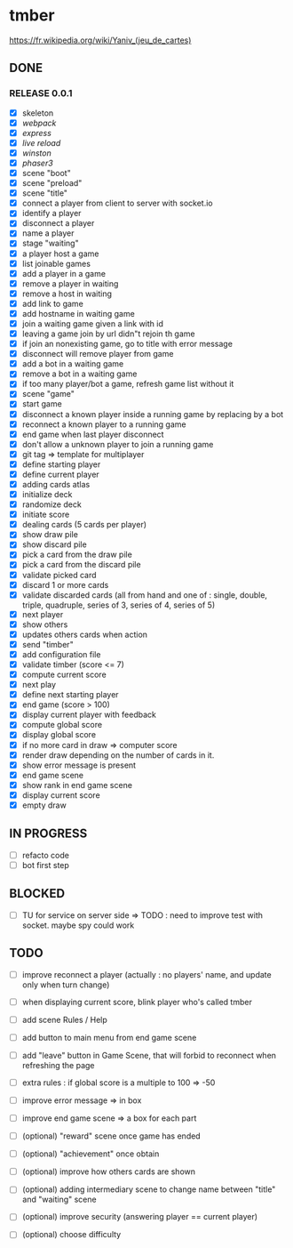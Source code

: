 # tmber

https://fr.wikipedia.org/wiki/Yaniv_(jeu_de_cartes)

## DONE

### RELEASE 0.0.1

- [x] skeleton
- [x] _webpack_
- [x] _express_
- [x] _live reload_
- [x] _winston_
- [x] _phaser3_
- [x] scene "boot"
- [x] scene "preload"
- [x] scene "title"
- [x] connect a player from client to server with socket.io
- [x] identify a player
- [x] disconnect a player
- [x] name a player
- [x] stage "waiting"
- [x] a player host a game
- [x] list joinable games
- [x] add a player in a game
- [x] remove a player in waiting
- [x] remove a host in waiting
- [x] add link to game
- [x] add hostname in waiting game
- [x] join a waiting game given a link with id
- [x] leaving a game join by url didn"t rejoin th game
- [x] if join an nonexisting game, go to title with error message
- [x] disconnect will remove player from game
- [x] add a bot in a waiting game
- [x] remove a bot in a waiting game
- [x] if too many player/bot a game, refresh game list without it
- [x] scene "game"
- [x] start game
- [x] disconnect a known player inside a running game by replacing by a bot
- [x] reconnect a known player to a running game
- [x] end game when last player disconnect
- [x] don't allow a unknown player to join a running game
- [x] git tag => template for multiplayer
- [x] define starting player
- [x] define current player
- [x] adding cards atlas
- [x] initialize deck
- [x] randomize deck
- [x] initiate score
- [x] dealing cards (5 cards per player)
- [x] show draw pile
- [x] show discard pile
- [x] pick a card from the draw pile
- [x] pick a card from the discard pile
- [x] validate picked card
- [x] discard 1 or more cards
- [x] validate discarded cards (all from hand and one of : single, double, triple, quadruple, series of 3, series of 4, series of 5)
- [x] next player
- [x] show others
- [x] updates others cards when action
- [x] send "timber"
- [x] add configuration file 
- [x] validate timber (score <= 7)
- [x] compute current score
- [x] next play
- [x] define next starting player
- [x] end game (score > 100)
- [x] display current player with feedback
- [x] compute global score
- [x] display global score
- [x] if no more card in draw => computer score
- [x] render draw depending on the number of cards in it.
- [x] show error message is present
- [x] end game scene
- [x] show rank in end game scene
- [x] display current score
- [x] empty draw

## IN PROGRESS

- [ ] refacto code
- [ ] bot first step

## BLOCKED

- [ ] TU for service on server side => TODO : need to improve test with socket. maybe spy could work

## TODO


- [ ] improve reconnect a player (actually : no players' name, and update only when turn change)
- [ ] when displaying current score, blink player who's called tmber
- [ ] add scene Rules / Help
- [ ] add button to main menu from end game scene
- [ ] add "leave" button in Game Scene, that will forbid to reconnect when refreshing the page
- [ ] extra rules : if global score is a multiple to 100 => -50
- [ ] improve error message => in box
- [ ] improve end game scene => a box for each part

- [ ] (optional) "reward" scene once game has ended
- [ ] (optional) "achievement" once obtain
- [ ] (optional) improve how others cards are shown
- [ ] (optional) adding intermediary scene to change name between "title" and "waiting" scene
- [ ] (optional) improve security (answering player == current player)
- [ ] (optional) choose difficulty




